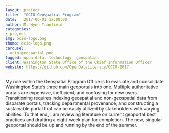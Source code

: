 ```yaml
---
layout: project
title:  "OCIO Geospatial Program"
date:   2017-06-01 12:00:00
author: M. Wynn Tranfield
categories:
- project
img: ocio-logo.png
thumb: ocio-logo.png
carousel:
- ocio-geospatial.png
tagged: open data, technology, geospatial
client: Washington State Office of the Chief Information Officer
website: https://github.com/OpenDataLiteracy/OCIO-2017
---
```

My role within the Geospatial Program Office is to evaluate and consolidate Washington State’s three main geoportals into one. Multiple authoritative portals are expensive, inefficient, and confusing for new users. Transitioning requires indexing geospatial and non-geospatial data from disparate portals, tracking departmental provenance, and constructing a sustainable portal that can be easily utilized by stakeholders with varying abilities. To that end, I am reviewing literature on current geoportal best practices and drafting a eight-week plan for completion. The new, singular geoportal should be up and running by the end of the summer.
